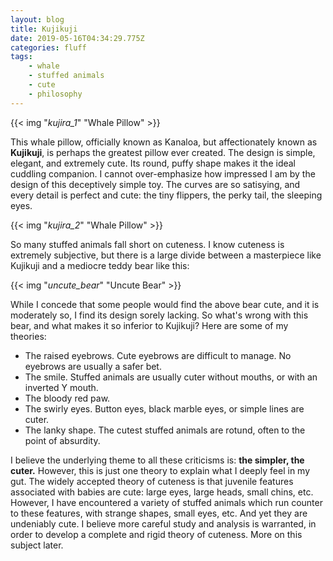 ```yaml
---
layout: blog
title: Kujikuji
date: 2019-05-16T04:34:29.775Z
categories: fluff
tags:
    - whale
    - stuffed animals
    - cute
    - philosophy
---
```


{{< img "*kujira_1*" "Whale Pillow" >}}

This whale pillow, officially known as Kanaloa, but affectionately known as **Kujikuji**, is perhaps the greatest pillow ever created. The design is simple, elegant, and extremely cute. Its round, puffy shape makes it the ideal cuddling companion. I cannot over-emphasize how impressed I am by the design of this deceptively simple toy. The curves are so satisying, and every detail is perfect and cute: the tiny flippers, the perky tail, the sleeping eyes.

{{< img "*kujira_2*" "Whale Pillow" >}}

So many stuffed animals fall short on cuteness. I know cuteness is extremely subjective, but there is a large divide between a masterpiece like Kujikuji and a mediocre teddy bear like this:

{{< img "*uncute_bear*" "Uncute Bear" >}}

While I concede that some people would find the above bear cute, and it is moderately so, I find its design sorely lacking. So what's wrong with this bear, and what makes it so inferior to Kujikuji? Here are some of my theories:

- The raised eyebrows. Cute eyebrows are difficult to manage. No eyebrows are usually a safer bet.
- The smile. Stuffed animals are usually cuter without mouths, or with an  inverted Y mouth.
- The bloody red paw.
- The swirly eyes. Button eyes, black marble eyes, or simple lines are cuter.
- The lanky shape. The cutest stuffed animals are rotund, often to the point of absurdity.

I believe the underlying theme to all these criticisms is: **the simpler, the cuter.** However, this is just one theory to explain what I deeply feel in my gut. The widely accepted theory of cuteness is that juvenile features associated with babies are cute: large eyes, large heads, small chins, etc. However, I have encountered a variety of stuffed animals which run counter to these features, with strange shapes, small eyes, etc. And yet they are undeniably cute. I believe more careful study and analysis is warranted, in order to develop a complete and rigid theory of cuteness. More on this subject later.
